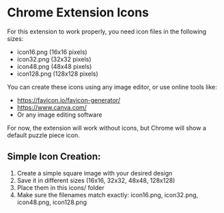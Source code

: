 # Chrome Extension Icons

For this extension to work properly, you need icon files in the following sizes:
- icon16.png (16x16 pixels)
- icon32.png (32x32 pixels) 
- icon48.png (48x48 pixels)
- icon128.png (128x128 pixels)

You can create these icons using any image editor, or use online tools like:
- https://favicon.io/favicon-generator/
- https://www.canva.com/
- Or any image editing software

For now, the extension will work without icons, but Chrome will show a default puzzle piece icon.

## Simple Icon Creation:
1. Create a simple square image with your desired design
2. Save it in different sizes (16x16, 32x32, 48x48, 128x128)
3. Place them in this icons/ folder
4. Make sure the filenames match exactly: icon16.png, icon32.png, icon48.png, icon128.png
